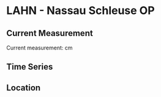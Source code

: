 # LAHN - Nassau Schleuse OP

## Current Measurement

Current measurement: <Value topic="rivers/pegel-online/LAHN/Nassau-Schleuse-OP/measurementValue"/> cm

## Time Series

<TimeSeries topic="rivers/pegel-online/LAHN/Nassau-Schleuse-OP/measurementValue" period="week" />

## Location

<WorldMap>
  <Marker lat="50.31710287172794" lon="7.788009216945954" labelTopic="rivers/pegel-online/LAHN/Nassau-Schleuse-OP/measurementValue" />
</WorldMap>
